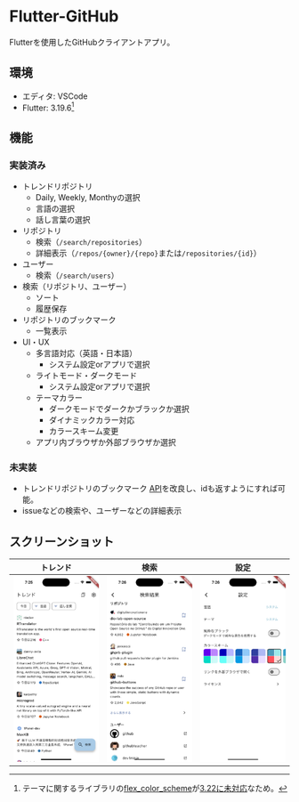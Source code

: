 # Flutter-GitHub

Flutterを使用したGitHubクライアントアプリ。

## 環境

- エディタ: VSCode
- Flutter: 3.19.6[^1]

[^1]: テーマに関するライブラリの[flex_color_scheme](https://pub.dev/packages/flex_color_scheme)が[3.22に未対応](https://github.com/rydmike/flex_color_scheme/discussions/232#discussioncomment-9484785)なため。

## 機能

### 実装済み

- トレンドリポジトリ
  - Daily, Weekly, Monthyの選択
  - 言語の選択
  - 話し言葉の選択
- リポジトリ
  - 検索（`/search/repositories`）
  - 詳細表示（`/repos/{owner}/{repo}`または`/repositories/{id}`）
- ユーザー
  - 検索（`/search/users`）
- 検索（リポジトリ、ユーザー）
  - ソート
  - 履歴保存
- リポジトリのブックマーク
  - 一覧表示
- UI・UX
  - 多言語対応（英語・日本語）
    - システム設定orアプリで選択
  - ライトモード・ダークモード
    - システム設定orアプリで選択
  - テーマカラー
    - ダークモードでダークかブラックか選択
    - ダイナミックカラー対応
    - カラースキーム変更
  - アプリ内ブラウザか外部ブラウザか選択

### 未実装

- トレンドリポジトリのブックマーク
  [API](https://github.com/alisoft/github-trending-api/tree/master?tab=readme-ov-file)を改良し、idも返すようにすれば可能。
- issueなどの検索や、ユーザーなどの詳細表示

## スクリーンショット

| トレンド | 検索 | 設定 |
| --- | --- | --- |
| ![](screenshots/trending.png) | ![](screenshots/search.png) | ![](screenshots/settings.png) |
